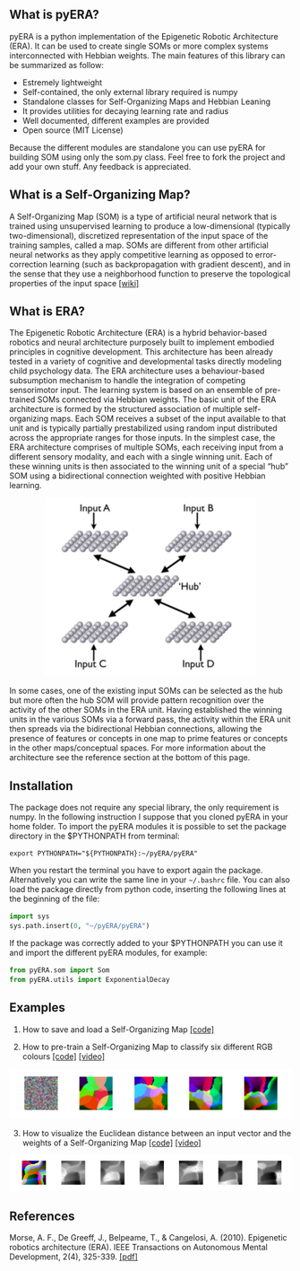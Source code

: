 
What is pyERA?
------------

pyERA is a python implementation of the Epigenetic Robotic Architecture (ERA). It can be used to create single SOMs or more complex systems interconnected with Hebbian weights. The main features of this library can be summarized as follow:

- Estremely lightweight
- Self-contained, the only external library required is numpy
- Standalone classes for Self-Organizing Maps and Hebbian Leaning
- It provides utilities for decaying learning rate and radius
- Well documented, different examples are provided
- Open source (MIT License)

Because the different modules are standalone you can use pyERA for building SOM using only the som.py class. Feel free to fork the project and add your own stuff. Any feedback is appreciated.

What is a Self-Organizing Map?
------------

A Self-Organizing Map (SOM) is a type of artificial neural network that is trained using unsupervised learning to produce a low-dimensional (typically two-dimensional), discretized representation of the input space of the training samples, called a map. SOMs are different from other artificial neural networks as they apply competitive learning as opposed to error-correction learning (such as backpropagation with gradient descent), and in the sense that they use a neighborhood function to preserve the topological properties of the input space [[wiki]](https://en.wikipedia.org/wiki/Self-organizing_map)


What is ERA?
------------
The Epigenetic Robotic Architecture (ERA) is a hybrid behavior-based robotics and neural architecture purposely built to implement embodied principles in cognitive development. This architecture has been already tested in a variety of cognitive and developmental tasks directly modeling child psychology data. The ERA architecture uses a behaviour-based subsumption mechanism to handle the integration of competing sensorimotor input. The learning system is based on an ensemble of pre-trained SOMs connected via Hebbian weights. The basic unit of the ERA architecture is formed by the
structured association of multiple self-organizing maps. Each SOM receives a subset of the input available to that unit and is typically partially prestabilized using random input distributed across the appropriate ranges for those inputs. In the simplest case, the ERA architecture comprises of multiple SOMs, each receiving input from a different sensory modality, and each with a single winning unit. Each of these winning units is then associated to the winning unit of a special “hub” SOM using a bidirectional connection weighted with positive Hebbian learning.

<p align="center">
<img src="doc/era_architecture.png">
</p>

In some cases, one of the existing input SOMs can be selected as the hub but more often the hub SOM will provide pattern recognition over the activity of the other SOMs in the ERA unit. Having established the winning units in the various SOMs via a forward pass, the activity within the ERA unit then spreads via the bidirectional Hebbian connections, allowing the presence of features or concepts in one map to prime features or concepts in the other maps/conceptual spaces. For more information about the architecture see the reference section at the bottom of this page.


Installation
------------
The package does not require any special library, the only requirement is numpy. In the following instruction I suppose that you cloned pyERA in your home folder. To import the pyERA modules it is possible to set the package directory in the $PYTHONPATH from terminal: 

```shell
export PYTHONPATH="${PYTHONPATH}:~/pyERA/pyERA"
```

When you restart the terminal you have to export again the package. Alternatively you can write the same line in your `~/.bashrc` file. You can also load the package directly from python code, inserting the following lines at the beginning of the file:

```python
import sys
sys.path.insert(0, "~/pyERA/pyERA")
```

If the package was correctly added to your $PYTHONPATH you can use it and import the different pyERA modules, for example:

```python
from pyERA.som import Som
from pyERA.utils import ExponentialDecay 
```

Examples
---------

1. How to save and load a Self-Organizing Map [[code]](examples/ex_som_save_load.py)

2. How to pre-train a Self-Organizing Map to classify six different RGB colours [[code]](examples/ex_som_colours.py) [[video]](https://www.youtube.com/watch?v=3UOnOpUeZwk)

<p align="center">
<img src="examples/ex_som_colours.png">
</p>

3. How to visualize the Euclidean distance between an input vector and the weights of a Self-Organizing Map [[code]](examples/ex_som_activation.py) [[video]](https://www.youtube.com/watch?v=HYGxx-clLRo)

<p align="center">
<img src="examples/ex_som_activation.png">
</p>


References
-----------

Morse, A. F., De Greeff, J., Belpeame, T., & Cangelosi, A. (2010). Epigenetic robotics architecture (ERA). IEEE Transactions on Autonomous Mental Development, 2(4), 325-339. [[pdf]](doc/era_epigenetic_robotics_architecture_Morse_et_al_2010.pdf)



